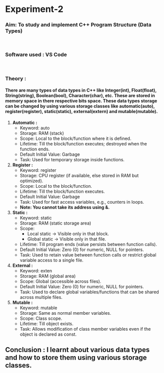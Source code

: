 <h1>Experiment-2</h1>
<h3>Aim: To study and implement C++ Program Structure (Data Types)</h3><br>
<h3>Software used : VS Code</h3><br>
<h3>Theory : </h3>
<h4>There are many types of data types in C++ like Integer(int), Float(float), String(string), Boolean(bool), Character(char), etc. These are stored in memory space in there respective bits space. These data types storage can be changed by using various storage classes like automatic(auto), register(register), static(static), external(extern) and mutable(mutable).</h4>
<ol>
  <li><b>Automatic :</b>
    <ul>
      <li>Keyword: auto</li>
      <li>Storage: RAM (stack)</li>
      <li>Scope: Local to the block/function where it is defined.</li>
      <li>Lifetime: Till the block/function executes; destroyed when the function ends.</li>
      <li>Default Initial Value: Garbage</li>
      <li>Task: Used for temporary storage inside functions.</li>
    </ul>
  </li>
  <li><b>Register :</b>
    <ul>
      <li>Keyword: register</li>
      <li>Storage: CPU register (if available, else stored in RAM but optimized).</li>
      <li>Scope: Local to the block/function.</li>
      <li>Lifetime: Till the block/function executes.</li>
      <li>Default Initial Value: Garbage</li>
      <li>Task: Used for fast access variables, e.g., counters in loops.</li>
      <li><b>Note: You cannot take its address using &.</b></li>
    </ul>
  </li>
  <li><b>Static :</b>
    <ul>
      <li>Keyword: static</li>
      <li>Storage: RAM (static storage area)</li>
      <li>Scope:
        <ul>
          <li>Local static → Visible only in that block.</li>
          <li>Global static → Visible only in that file.</li>
        </ul>
      <li>Lifetime: Till program ends (value persists between function calls).</li>
      <li>Default Initial Value: Zero (0) for numeric, NULL for pointers.</li>
      <li>Task: Used to retain value between function calls or restrict global variable access to a single file.</li>
    </ul>
  </li>
  <li><b>External :</b>
    <ul>
      <li>Keyword: exten</li>
      <li>Storage: RAM (global area)</li>
      <li>Scope: Global (accessible across files).</li>
      <li>Default Initial Value: Zero (0) for numeric, NULL for pointers.</li>
      <li>Task: Used to declare global variables/functions that can be shared across multiple files.</li>
    </ul>
  </li>
  <li><b>Mutable :</b>
    <ul>
      <li>Keyword: mutable</li>
      <li>Storage: Same as normal member variables.</li>
      <li>Scope: Class scope.</li>
      <li>Lifetime: Till object exists.</li>
      <li>Task: Allows modification of class member variables even if the object is declared as const.</li>
    </ul>
  </li>
</ol>
<h2>Conclusion : I learnt about various data types and how to store them using various storage classes.</h2>
